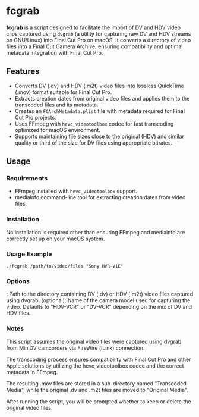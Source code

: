 # fcgrab

**fcgrab** is a script designed to facilitate the import of DV and HDV video clips captured using `dvgrab` (a utility for capturing raw DV and HDV streams on GNU/Linux) into Final Cut Pro on macOS. It converts a directory of video files into a Final Cut Camera Archive, ensuring compatibility and optimal metadata integration with Final Cut Pro.

## Features

- Converts DV (.dv) and HDV (.m2t) video files into lossless QuickTime (.mov) format suitable for Final Cut Pro.
- Extracts creation dates from original video files and applies them to the transcoded files and its metadata.
- Creates an `FCArchMetadata.plist` file with metadata required for Final Cut Pro projects.
- Uses FFmpeg with `hevc_videotoolbox` codec for fast transcoding optimized for macOS environment.
- Supports maintaining file sizes close to the original (HDV) and similar quality or third of the size for DV files using appropriate bitrates.

## Usage

### Requirements

- FFmpeg installed with `hevc_videotoolbox` support.
- mediainfo command-line tool for extracting creation dates from video files.

### Installation

No installation is required other than ensuring FFmpeg and mediainfo are correctly set up on your macOS system.

### Usage Example

    ./fcgrab /path/to/video/files "Sony HVR-V1E"

### Options

<directory>: Path to the directory containing DV (.dv) or HDV (.m2t) video files captured using dvgrab.
<camera model> (optional): Name of the camera model used for capturing the video. Defaults to "HDV-VCR" or "DV-VCR" depending on the mix of DV and HDV files.

### Notes

This script assumes the original video files were captured using dvgrab from MiniDV camcorders via FireWire (iLink) connection.

The transcoding process ensures compatibility with Final Cut Pro and other Apple solutions by utilizing the hevc_videotoolbox codec and the correct metadata in FFmpeg.

The resulting .mov files are stored in a sub-directory named "Transcoded Media", while the original .dv and .m2t files are moved to "Original Media".

After running the script, you will be prompted whether to keep or delete the original video files.
